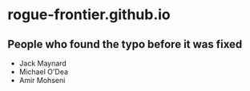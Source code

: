 # rogue-frontier.github.io

## People who found the typo before it was fixed
- Jack Maynard
- Michael O'Dea
- Amir Mohseni
